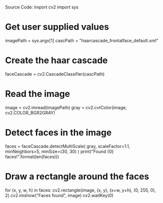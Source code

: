 Source Code:
import cv2
import sys
# Get user supplied values
imagePath = sys.argv[1]
cascPath = "haarcascade_frontalface_default.xml"
# Create the haar cascade
faceCascade = cv2.CascadeClassifier(cascPath)
# Read the image
image = cv2.imread(imagePath)
gray = cv2.cvtColor(image, cv2.COLOR_BGR2GRAY)
# Detect faces in the image
faces = faceCascade.detectMultiScale(
    gray,
    scaleFactor=1.1,
    minNeighbors=5,
    minSize=(30, 30)
)
print("Found {0} faces!".format(len(faces)))
# Draw a rectangle around the faces
for (x, y, w, h) in faces:
    cv2.rectangle(image, (x, y), (x+w, y+h), (0, 255, 0), 2)
cv2.imshow("Faces found", image)
cv2.waitKey(0)
